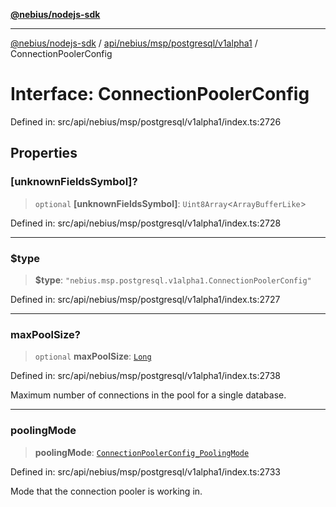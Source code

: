 [**@nebius/nodejs-sdk**](../../../../../../README.md)

---

[@nebius/nodejs-sdk](../../../../../../README.md) / [api/nebius/msp/postgresql/v1alpha1](../README.md) / ConnectionPoolerConfig

# Interface: ConnectionPoolerConfig

Defined in: src/api/nebius/msp/postgresql/v1alpha1/index.ts:2726

## Properties

### \[unknownFieldsSymbol\]?

> `optional` **\[unknownFieldsSymbol\]**: `Uint8Array`\<`ArrayBufferLike`\>

Defined in: src/api/nebius/msp/postgresql/v1alpha1/index.ts:2728

---

### $type

> **$type**: `"nebius.msp.postgresql.v1alpha1.ConnectionPoolerConfig"`

Defined in: src/api/nebius/msp/postgresql/v1alpha1/index.ts:2727

---

### maxPoolSize?

> `optional` **maxPoolSize**: [`Long`](../../../../../../runtime/protos/core/classes/Long.md)

Defined in: src/api/nebius/msp/postgresql/v1alpha1/index.ts:2738

Maximum number of connections in the pool for a single database.

---

### poolingMode

> **poolingMode**: [`ConnectionPoolerConfig_PoolingMode`](../type-aliases/ConnectionPoolerConfig_PoolingMode.md)

Defined in: src/api/nebius/msp/postgresql/v1alpha1/index.ts:2733

Mode that the connection pooler is working in.
